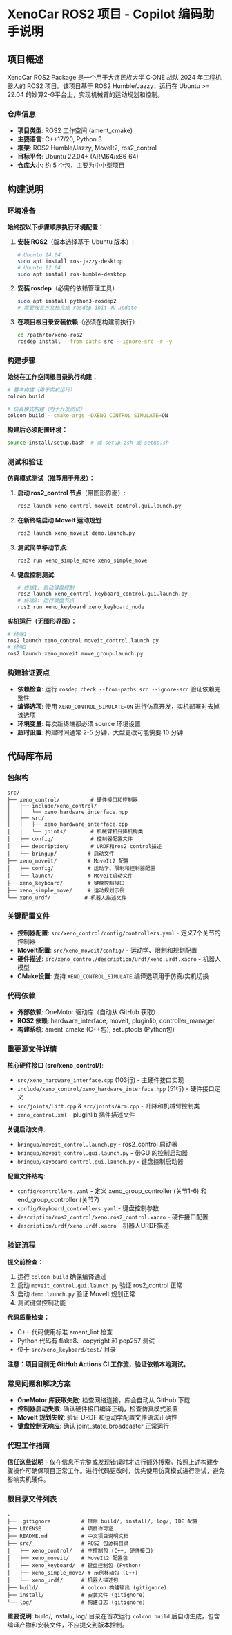 # XenoCar ROS2 项目 - Copilot 编码助手说明

## 项目概述

XenoCar ROS2 Package 是一个用于大连民族大学 C·ONE 战队 2024 年工程机器人的 ROS2 项目。该项目基于 ROS2 Humble/Jazzy，运行在 Ubuntu >= 22.04 的妙算2-G平台上，实现机械臂的运动规划和控制。

### 仓库信息
- **项目类型**: ROS2 工作空间 (ament_cmake)
- **主要语言**: C++17/20, Python 3
- **框架**: ROS2 Humble/Jazzy, MoveIt2, ros2_control
- **目标平台**: Ubuntu 22.04+ (ARM64/x86_64)
- **仓库大小**: 约 5 个包，主要为中小型项目

## 构建说明

### 环境准备

**始终按以下步骤顺序执行环境配置：**

1. **安装 ROS2**（版本选择基于 Ubuntu 版本）:
   ```bash
   # Ubuntu 24.04
   sudo apt install ros-jazzy-desktop
   # Ubuntu 22.04  
   sudo apt install ros-humble-desktop
   ```

2. **安装 rosdep**（必需的依赖管理工具）:
   ```bash
   sudo apt install python3-rosdep2
   # 需要按官方文档完成 rosdep init 和 update
   ```

3. **在项目根目录安装依赖**（必须在构建前执行）:
   ```bash
   cd /path/to/xeno-ros2
   rosdep install --from-paths src --ignore-src -r -y
   ```

### 构建步骤

**始终在工作空间根目录执行构建：**

```bash
# 基本构建（用于实机运行）
colcon build

# 仿真模式构建（用于开发测试）
colcon build --cmake-args -DXENO_CONTROL_SIMULATE=ON
```

**构建后必须配置环境：**
```bash
source install/setup.bash  # 或 setup.zsh 或 setup.sh
```

### 测试和验证

**仿真模式测试（推荐用于开发）：**

1. **启动 ros2_control 节点**（带图形界面）:
   ```bash
   ros2 launch xeno_control moveit_control.gui.launch.py
   ```

2. **在新终端启动 MoveIt 运动规划**:
   ```bash
   ros2 launch xeno_moveit demo.launch.py
   ```

3. **测试简单移动节点**:
   ```bash
   ros2 run xeno_simple_move xeno_simple_move
   ```

4. **键盘控制测试**:
   ```bash
   # 终端1: 启动键盘控制
   ros2 launch xeno_control keyboard_control.gui.launch.py
   # 终端2: 运行键盘节点
   ros2 run xeno_keyboard xeno_keyboard_node
   ```

**实机运行（无图形界面）：**
```bash
# 终端1
ros2 launch xeno_control moveit_control.launch.py
# 终端2  
ros2 launch xeno_moveit move_group.launch.py
```

### 构建验证要点

- **依赖检查**: 运行 `rosdep check --from-paths src --ignore-src` 验证依赖完整性
- **编译选项**: 使用 `XENO_CONTROL_SIMULATE=ON` 进行仿真开发，实机部署时去掉该选项
- **环境变量**: 每次新终端都必须 source 环境设置
- **超时设置**: 构建时间通常 2-5 分钟，大型更改可能需要 10 分钟

## 代码库布局

### 包架构

```
src/
├── xeno_control/          # 硬件接口和控制器
│   ├── include/xeno_control/
│   │   └── xeno_hardware_interface.hpp
│   ├── src/
│   │   ├── xeno_hardware_interface.cpp
│   │   └── joints/        # 机械臂和升降机构类
│   ├── config/            # 控制器配置文件
│   ├── description/       # URDF和ros2_control描述
│   └── bringup/          # 启动文件
├── xeno_moveit/          # MoveIt2 配置
│   ├── config/           # 运动学、限制和控制器配置
│   └── launch/           # MoveIt启动文件
├── xeno_keyboard/        # 键盘控制接口
├── xeno_simple_move/     # 运动规划示例
└── xeno_urdf/           # 机器人描述文件
```

### 关键配置文件

- **控制器配置**: `src/xeno_control/config/controllers.yaml` - 定义7个关节的控制器
- **MoveIt配置**: `src/xeno_moveit/config/` - 运动学、限制和规划配置
- **硬件描述**: `src/xeno_control/description/urdf/xeno.urdf.xacro` - 机器人模型
- **CMake设置**: 支持 `XENO_CONTROL_SIMULATE` 编译选项用于仿真/实机切换

### 代码依赖

- **外部依赖**: OneMotor 驱动库（自动从 GitHub 获取）
- **ROS2 依赖**: hardware_interface, moveit, pluginlib, controller_manager
- **构建系统**: ament_cmake (C++包), setuptools (Python包)

### 重要源文件详情

**核心硬件接口 (src/xeno_control/)**:
- `src/xeno_hardware_interface.cpp` (103行) - 主硬件接口实现
- `include/xeno_control/xeno_hardware_interface.hpp` (51行) - 硬件接口定义
- `src/joints/Lift.cpp` & `src/joints/Arm.cpp` - 升降和机械臂控制类
- `xeno_control.xml` - pluginlib 插件描述文件

**关键启动文件**:
- `bringup/moveit_control.launch.py` - ros2_control 启动器
- `bringup/moveit_control.gui.launch.py` - 带GUI的控制启动器
- `bringup/keyboard_control.gui.launch.py` - 键盘控制启动器

**配置文件结构**:
- `config/controllers.yaml` - 定义 xeno_group_controller (关节1-6) 和 end_group_controller (关节7)
- `config/keyboard_controllers.yaml` - 键盘控制参数
- `description/ros2_control/xeno.ros2_control.xacro` - 硬件接口配置
- `description/urdf/xeno.urdf.xacro` - 机器人URDF描述

### 验证流程

**提交前检查：**
1. 运行 `colcon build` 确保编译通过
2. 启动 `moveit_control.gui.launch.py` 验证 ros2_control 正常
3. 启动 `demo.launch.py` 验证 MoveIt 规划正常
4. 测试键盘控制功能

**代码质量检查：**
- C++ 代码使用标准 ament_lint 检查
- Python 代码有 flake8、copyright 和 pep257 测试
- 位于 `src/xeno_keyboard/test/` 目录

**注意：项目目前无 GitHub Actions CI 工作流，验证依赖本地测试。**

### 常见问题和解决方案

- **OneMotor 库获取失败**: 检查网络连接，库会自动从 GitHub 下载
- **控制器启动失败**: 确认硬件接口编译正确，检查仿真模式设置
- **MoveIt 规划失败**: 验证 URDF 和运动学配置文件语法正确性
- **键盘控制无响应**: 确认 joint_state_broadcaster 正常运行

### 代理工作指南

**信任这些说明** - 仅在信息不完整或发现错误时才进行额外搜索。按照上述构建步骤操作可确保项目正常工作。进行代码更改时，优先使用仿真模式进行测试，避免影响实机硬件。

### 根目录文件列表

```
.
├── .gitignore          # 排除 build/, install/, log/, IDE 配置
├── LICENSE             # 项目许可证
├── README.md           # 中文项目说明文档
├── src/                # ROS2 包源码目录
│   ├── xeno_control/   # 主控制包 (C++, 硬件接口)
│   ├── xeno_moveit/    # MoveIt2 配置包
│   ├── xeno_keyboard/  # 键盘控制包 (Python)
│   ├── xeno_simple_move/ # 示例移动包 (C++)
│   └── xeno_urdf/      # 机器人描述包
├── build/              # colcon 构建输出 (gitignore)
├── install/            # 安装文件 (gitignore)
└── log/                # 构建日志 (gitignore)
```

**重要说明**: build/, install/, log/ 目录在首次运行 `colcon build` 后自动生成，包含编译产物和安装文件，不应提交到版本控制。